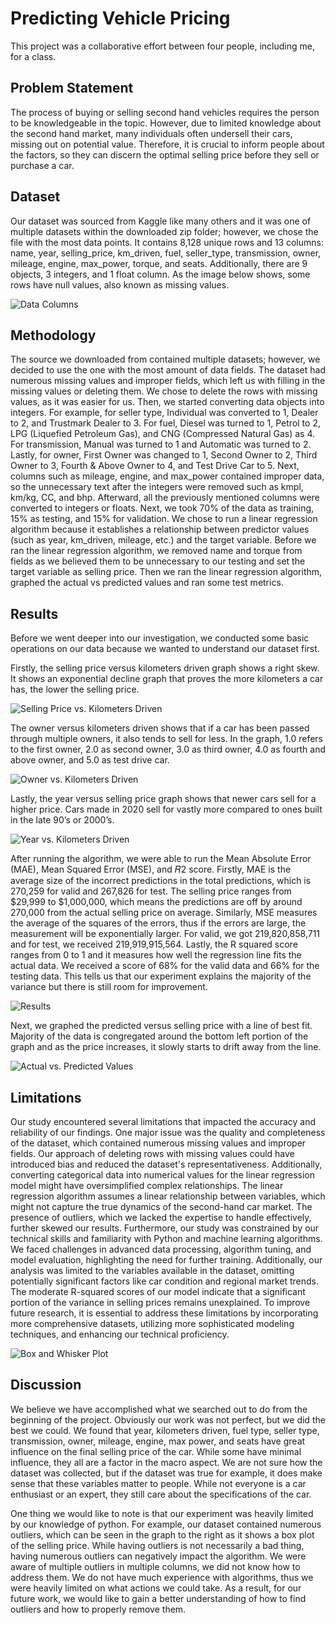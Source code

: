 # Predicting Vehicle Pricing

This project was a collaborative effort between four people, including me, for a class.

## Problem Statement

The process of buying or selling second hand vehicles requires the person to be knowledgeable in the topic. However, due to limited knowledge about the second hand market, many individuals often undersell their cars, missing out on potential value. Therefore, it is crucial to inform people about the factors, so they can discern the optimal selling price before they sell or purchase a car.

## Dataset

Our dataset was sourced from Kaggle like many others and it was one of multiple datasets within the downloaded zip folder; however, we chose the file with the most data points. It contains 8,128 unique rows and 13 columns: name, year, selling_price, km_driven, fuel, seller_type, transmission, owner, mileage, engine, max_power, torque, and seats. Additionally, there are 9 objects, 3 integers, and 1 float column. As the image below shows, some rows have null values, also known as missing values.

![Data Columns](https://github.com/sauthh/predicting-vehicle-pricing/blob/20293977fc814973a71a17df42474f98cc467726/Figures/figure1.png)

## Methodology

The source we downloaded from contained multiple datasets; however, we decided to use the one with the most amount of data fields. The dataset had numerous missing values and improper fields, which left us with filling in the missing values or deleting them. We chose to delete the rows with missing values, as it was easier for us. Then, we started converting data objects into integers. For example, for seller type, Individual was converted to 1, Dealer to 2, and Trustmark Dealer to 3. For fuel, Diesel was turned to 1, Petrol to 2, LPG (Liquefied Petroleum Gas), and CNG (Compressed Natural Gas) as 4. For transmission, Manual was turned to 1 and Automatic was turned to 2. Lastly, for owner, First Owner was changed to 1, Second Owner to 2, Third Owner to 3, Fourth & Above Owner to 4, and Test Drive Car to 5. Next, columns such as mileage, engine, and max_power contained improper data, so the unnecessary text after the integers were removed such as kmpl, km/kg, CC, and bhp. Afterward, all the previously mentioned columns were converted to integers or floats. Next, we took 70% of the data as training, 15% as testing, and 15% for validation. We chose to run a linear regression algorithm because it establishes a relationship between predictor values (such as year, km_driven, mileage, etc.) and the target variable. Before we ran the linear regression algorithm, we removed name and torque from fields as we believed them to be unnecessary to our testing and set the target variable as selling price. Then we ran the linear regression algorithm, graphed the actual vs predicted values and ran some test metrics.

## Results

Before we went deeper into our investigation, we conducted some basic operations on our data because we wanted to understand our dataset first.

Firstly, the selling price versus kilometers driven graph shows a right skew. It shows an exponential decline graph that proves the more kilometers a car has, the lower the selling price.

![Selling Price vs. Kilometers Driven](https://github.com/sauthh/predicting-vehicle-pricing/blob/20293977fc814973a71a17df42474f98cc467726/Figures/figure2.png)

The owner versus kilometers driven shows that if a car has been passed through multiple owners, it also tends to sell for less. In the graph, 1.0 refers to the first owner, 2.0 as second owner, 3.0 as third owner, 4.0 as fourth and above owner, and 5.0 as test drive car.

![Owner vs. Kilometers Driven](https://github.com/sauthh/predicting-vehicle-pricing/blob/20293977fc814973a71a17df42474f98cc467726/Figures/figure3.png)

Lastly, the year versus selling price graph shows that newer cars sell for a higher price. Cars made in 2020 sell for vastly more compared to ones built in the late 90’s or 2000’s.

![Year vs. Kilometers Driven](https://github.com/sauthh/predicting-vehicle-pricing/blob/20293977fc814973a71a17df42474f98cc467726/Figures/figure4.png)

After running the algorithm, we were able to run the Mean Absolute Error (MAE), Mean Squared Error (MSE), and 𝑅2 score. Firstly, MAE is the average size of the incorrect predictions in the total predictions, which is 270,259 for valid and 267,826 for test. The selling price ranges from $29,999 to $1,000,000, which means the predictions are off by around 270,000 from the actual selling price on average. Similarly, MSE measures the average of the squares of the errors, thus if the errors are large, the measurement will be exponentially larger. For valid, we got 219,820,858,711 and for test, we received 219,919,915,564. Lastly, the R squared score ranges from 0 to 1 and it measures how well the regression line fits the actual data. We received a score of 68% for the valid data and 66% for the testing data. This tells us that our experiment explains the majority of the variance but there is still room for improvement.

![Results](https://github.com/sauthh/predicting-vehicle-pricing/blob/a3ec09f2a1cdb43c8ba78eaf1a72ba7f13c0b104/Figures/figure5.png)

Next, we graphed the predicted versus selling price with a line of best fit. Majority of the data is congregated around the bottom left portion of the graph and as the price increases, it slowly starts to drift away from the line.

![Actual vs. Predicted Values](https://github.com/sauthh/predicting-vehicle-pricing/blob/20293977fc814973a71a17df42474f98cc467726/Figures/figure6.png)

## Limitations

Our study encountered several limitations that impacted the accuracy and reliability of our findings. One major issue was the quality and completeness of the dataset, which contained numerous missing values and improper fields. Our approach of deleting rows with missing values could have introduced bias and reduced the dataset's representativeness. Additionally, converting categorical data into numerical values for the linear regression model might have oversimplified complex relationships. The linear regression algorithm assumes a linear relationship between variables, which might not capture the true dynamics of the second-hand car market. The presence of outliers, which we lacked the expertise to handle effectively, further skewed our results. Furthermore, our study was constrained by our technical skills and familiarity with Python and machine learning algorithms. We faced challenges in advanced data processing, algorithm tuning, and model evaluation, highlighting the need for further training. Additionally, our analysis was limited to the variables available in the dataset, omitting potentially significant factors like car condition and regional market trends. The moderate R-squared scores of our model indicate that a significant portion of the variance in selling prices remains unexplained. To improve future research, it is essential to address these limitations by incorporating more comprehensive datasets, utilizing more sophisticated modeling techniques, and enhancing our technical proficiency.

![Box and Whisker Plot](https://github.com/sauthh/predicting-vehicle-pricing/blob/48e4c63e148d3c6bc852f95dd4333f056723ffe4/Figures/figure7.png)

## Discussion

We believe we have accomplished what we searched out to do from the beginning of the project. Obviously our work was not perfect, but we did the best we could. We found that year, kilometers driven, fuel type, seller type, transmission, owner, mileage, engine, max power, and seats have great influence on the final selling price of the car. While some have minimal influence, they all are a factor in the macro aspect. We are not sure how the dataset was collected, but if the dataset was true for example, it does make sense that these variables matter to people. While not everyone is a car enthusiast or an expert, they still care about the specifications of the car.

One thing we would like to note is that our experiment was heavily limited by our knowledge of python. For example, our dataset contained numerous outliers, which can be seen in the graph to the right as it shows a box plot of the selling price. While having outliers is not necessarily a bad thing, having numerous outliers can negatively impact the algorithm. We were aware of multiple outliers in multiple columns, we did not know how to address them. We do not have much experience with algorithms, thus we were heavily limited on what actions we could take. As a result, for our future work, we would like to gain a better understanding of how to find outliers and how to properly remove them.
